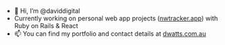 - 👋 Hi, I’m @daviddigital
- Currently working on personal web app projects ([nwtracker.app](https://nwtracker.app)) with Ruby on Rails & React
- 📫 You can find my portfolio and contact details at [dwatts.com.au](https://www.dwatts.com.au)

<!---
daviddigital/daviddigital is a ✨ special ✨ repository because its `README.md` (this file) appears on your GitHub profile.
You can click the Preview link to take a look at your changes.
--->
